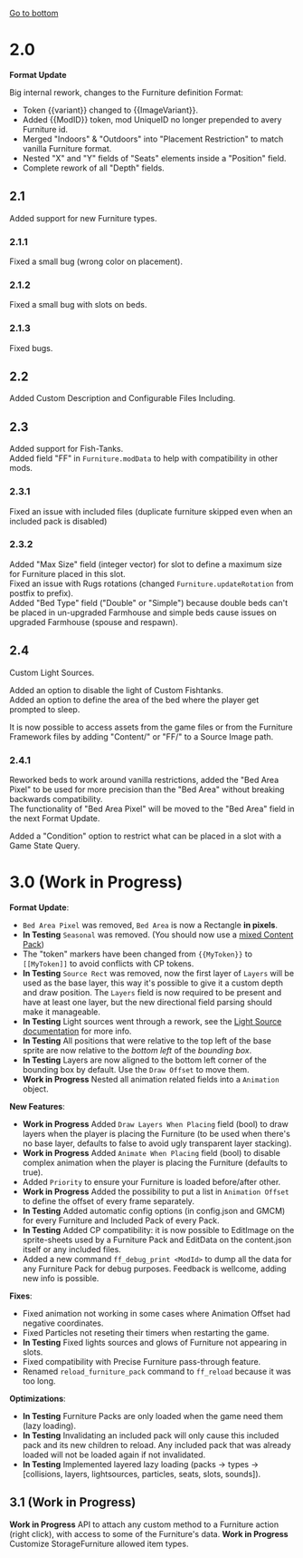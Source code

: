 
[Go to bottom](#24)

# 2.0

**Format Update**

Big internal rework, changes to the Furniture definition Format:

- Token {{variant}} changed to {{ImageVariant}}.
- Added {{ModID}} token, mod UniqueID no longer prepended to avery Furniture id.
- Merged "Indoors" & "Outdoors" into "Placement Restriction" to match vanilla Furniture format.
- Nested "X" and "Y" fields of "Seats" elements inside a "Position" field.
- Complete rework of all "Depth" fields.

## 2.1

Added support for new Furniture types.

### 2.1.1

Fixed a small bug (wrong color on placement).

### 2.1.2

Fixed a small bug with slots on beds.

### 2.1.3

Fixed bugs.

## 2.2

Added Custom Description and Configurable Files Including.

## 2.3

Added support for Fish-Tanks.  
Added field "FF" in `Furniture.modData` to help with compatibility in other mods.

### 2.3.1

Fixed an issue with included files (duplicate furniture skipped even when an included pack is disabled)

### 2.3.2

Added "Max Size" field (integer vector) for slot to define a maximum size for Furniture placed in this slot.  
Fixed an issue with Rugs rotations (changed `Furniture.updateRotation` from postfix to prefix).  
Added "Bed Type" field ("Double" or "Simple") because double beds can't be placed in un-upgraded Farmhouse and simple beds cause issues on upgraded Farmhouse (spouse and respawn).

## 2.4

Custom Light Sources.

Added an option to disable the light of Custom Fishtanks.  
Added an option to define the area of the bed where the player get prompted to sleep.  

It is now possible to access assets from the game files or from the Furniture Framework files by adding "Content/" or "FF/" to a Source Image path.

### 2.4.1

Reworked beds to work around vanilla restrictions, added the "Bed Area Pixel" to be used for more precision than the "Bed Area" without breaking backwards compatibility.  
The functionality of "Bed Area Pixel" will be moved to the "Bed Area" field in the next Format Update.

Added a "Condition" option to restrict what can be placed in a slot with a Game State Query.

# 3.0 (**Work in Progress**)

**Format Update**:
- `Bed Area Pixel` was removed, `Bed Area` is now a Rectangle **in pixels**.
- **In Testing** `Seasonal` was removed. (You should now use a [mixed Content Pack](https://github.com/Leroymilo/FurnitureFramework/blob/main/doc/Author.md#mixed-content-pack))
- The "token" markers have been changed from `{{MyToken}}` to `[[MyToken]]` to avoid conflicts with CP tokens.
- **In Testing** `Source Rect` was removed, now the first layer of `Layers` will be used as the base layer, this way it's possible to give it a custom depth and draw position. The `Layers` field is now required to be present and have at least one layer, but the new directional field parsing should make it manageable.
- **In Testing** Light sources went through a rework, see the [Light Source documentation](https://github.com/Leroymilo/FurnitureFramework/blob/3.0.0/doc/Complex%20Fields/Light%20Sources.md) for more info.
- **In Testing** All positions that were relative to the top left of the base sprite are now relative to the *bottom left* of the *bounding box*.
- **In Testing** Layers are now aligned to the bottom left corner of the bounding box by default. Use the `Draw Offset` to move them.
- **Work in Progress** Nested all animation related fields into a `Animation` object.

**New Features**:
- **Work in Progress** Added `Draw Layers When Placing` field (bool) to draw layers when the player is placing the Furniture (to be used when there's no base layer, defaults to false to avoid ugly transparent layer stacking).
- **Work in Progress** Added `Animate When Placing` field (bool) to disable complex animation when the player is placing the Furniture (defaults to true).
- Added `Priority` to ensure your Furniture is loaded before/after other.
- **Work in Progress** Added the possibility to put a list in `Animation Offset` to define the offset of every frame separately.
- **In Testing** Added automatic config options (in config.json and GMCM) for every Furniture and Included Pack of every Pack.
- **In Testing** Added CP compatibility: it is now possible to EditImage on the sprite-sheets used by a Furniture Pack and EditData on the content.json itself or any included files.
- Added a new command `ff_debug_print <ModId>` to dump all the data for any Furniture Pack for debug purposes. Feedback is wellcome, adding new info is possible.

**Fixes**:
- Fixed animation not working in some cases where Animation Offset had negative coordinates.
- Fixed Particles not reseting their timers when restarting the game.
- **In Testing** Fixed lights sources and glows of Furniture not appearing in slots.
- Fixed compatibility with Precise Furniture pass-through feature.
- Renamed `reload_furniture_pack` command to `ff_reload` because it was too long.

**Optimizations**:
- **In Testing** Furniture Packs are only loaded when the game need them (lazy loading).
- **In Testing** Invalidating an included pack will only cause this included pack and its new children to reload. Any included pack that was already loaded will not be loaded again if not invalidated.
- **In Testing** Implemented layered lazy loading (packs -> types -> [collisions, layers, lightsources, particles, seats, slots, sounds]).

## 3.1 (**Work in Progress**)

**Work in Progress** API to attach any custom method to a Furniture action (right click), with access to some of the Furniture's data.
**Work in Progress** Customize StorageFurniture allowed item types.